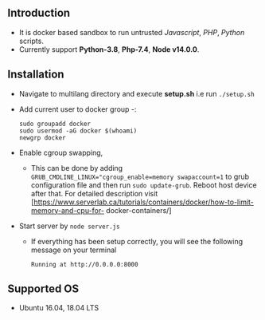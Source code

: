 ## Introduction
- It is docker based sandbox to run untrusted *Javascript*, *PHP*, *Python* scripts.
- Currently support **Python-3.8**, **Php-7.4**, **Node v14.0.0**. 

## Installation
* Navigate to multilang directory and execute **setup.sh** i.e run `./setup.sh`
* Add current user to docker group -:
   ```
   sudo groupadd docker
   sudo usermod -aG docker $(whoami) 
   newgrp docker 
   ```
* Enable cgroup swapping,
   - This can be done by adding
 `   GRUB_CMDLINE_LINUX="cgroup_enable=memory swapaccount=1` to grub configuration file
     and then run `sudo update-grub`. 
     Reboot host device after that.
     For detailed description visit [https://www.serverlab.ca/tutorials/containers/docker/how-to-limit-memory-and-cpu-for-  docker-containers/] 
   

* Start server by `node server.js` 
  - If everything has been setup correctly, you will see the following message on your terminal
    ```
    Running at http://0.0.0.0:8000
    ```

## Supported OS
* Ubuntu 16.04, 18.04 LTS